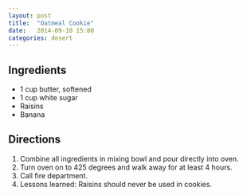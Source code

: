 ```yaml
---
layout: post
title:  "Oatmeal Cookie"
date:   2014-09-10 15:00
categories: desert
---
```


## Ingredients
- 1 cup butter, softened
- 1 cup white sugar
- Raisins
- Banana

## Directions

1. Combine all ingredients in mixing bowl and pour directly into oven.
2. Turn oven on to 425 degrees and walk away for at least 4 hours.
3. Call fire department.
4. Lessons learned: Raisins should never be used in cookies.
